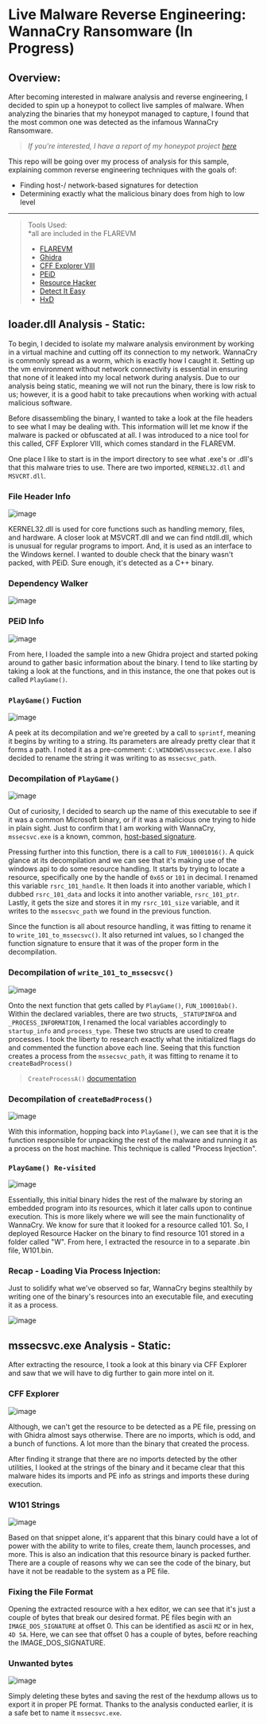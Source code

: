# Live Malware Reverse Engineering: WannaCry Ransomware (In Progress)

## Overview:

After becoming interested in malware analysis and reverse engineering, I decided to spin up a honeypot to collect live samples of malware. When analyzing the binaries that my honeypot managed to capture, I found that the most common one was detected as the infamous WannaCry Ransomware.
> *If you're interested, I have a report of my honeypot project [here]*

This repo will be going over my process of analysis for this sample, explaining common reverse engineering techniques with the goals of:
* Finding host-/ network-based signatures for detection
* Determining exactly what the malicious binary does from high to low level

---
> Tools Used: \
> *all are included in the FLAREVM
> * [FLAREVM]
> * [Ghidra]
> * [CFF Explorer VIII]
> * [PEiD]
> * [Resource Hacker]
> * [Detect It Easy]
> * [HxD]

## loader.dll Analysis - Static:

To begin, I decided to isolate my malware analysis environment by working in a virtual machine and cutting off its connection to my network. WannaCry is commonly spread as a worm, which is exactly how I caught it. Setting up the vm environment without network connectivity is essential in ensuring that none of it leaked into my local network during analysis.
Due to our analysis being static, meaning we will not run the binary, there is low risk to us; however, it is a good habit to take precautions when working with actual malicious software.

Before disassembling the binary, I wanted to take a look at the file headers to see what I may be dealing with. This information will let me know if the malware is packed or obfuscated at all. I was introduced to a nice tool for this called, CFF Explorer VIII, which comes standard in the FLAREVM.

One place I like to start is in the import directory to see what .exe's or .dll's that this malware tries to use. There are two imported, `KERNEL32.dll` and `MSVCRT.dll`.

### File Header Info
![image](https://user-images.githubusercontent.com/66766340/152454687-38cf8643-3eb8-41f1-91a3-3424f62b41ed.png)

KERNEL32.dll is used for core functions such as handling memory, files, and hardware. A closer look at MSVCRT.dll and we can find ntdll.dll, which is unusual for regular programs to import. And, it is used as an interface to the Windows kernel. I wanted to double check that the binary wasn't packed, with PEiD. Sure enough, it's detected as a C++ binary.

### Dependency Walker 
![image](https://user-images.githubusercontent.com/66766340/152458168-f3759bd1-95ad-473c-890a-0093446fe2a1.png)

### PEiD Info
![image](https://user-images.githubusercontent.com/66766340/152456233-8c3edbfa-7107-4589-b90a-e4adac35fa81.png)

From here, I loaded the sample into a new Ghidra project and started poking around to gather basic information about the binary. I tend to like starting by taking a look at the functions, and in this instance, the one that pokes out is called `PlayGame()`.

### `PlayGame()` Fuction
![image](https://user-images.githubusercontent.com/66766340/152134039-51bc9b4d-5f93-45e8-ba7d-3d88f3ff2859.png)

A peek at its decompilation and we're greeted by a call to `sprintf`, meaning it begins by writing to a string. Its parameters are already pretty clear that it forms a path. I noted it as a pre-comment: `C:\WINDOWS\mssecsvc.exe`. I also decided to rename the string it was writing to as `mssecsvc_path`.

### Decompilation of `PlayGame()`
![image](https://user-images.githubusercontent.com/66766340/152135700-5f49524f-0737-41a4-a207-a2ce2850e2a9.png)

Out of curiosity, I decided to search up the name of this executable to see if it was a common Microsoft binary, or if it was a malicious one trying to hide in plain sight. Just to confirm that I am working with WannaCry, `mssecsvc.exe` is a known, common, [host-based signature]. 

Pressing further into this function, there is a call to `FUN_10001016()`. A quick glance at its decompilation and we can see that it's making use of the windows api to do some resource handling. It starts by trying to locate a resource, specifically one by the handle of `0x65` or `101` in decimal. I renamed this variable `rsrc_101_handle`. It then loads it into another variable, which I dubbed `rsrc_101_data` and locks it into another variable, `rsrc_101_ptr`. Lastly, it gets the size and stores it in my `rsrc_101_size` variable, and it writes to the `mssecsvc_path` we found in the previous function.

Since the function is all about resource handling, it was fitting to rename it to `write_101_to_mssecsvc()`. It also returned int values, so I changed the function signature to ensure that it was of the proper form in the decompilation.

### Decompilation of `write_101_to_mssecsvc()`
![image](https://user-images.githubusercontent.com/66766340/152451220-96d50783-ac11-4ac5-8922-940b2731ded6.png)

Onto the next function that gets called by `PlayGame()`, `FUN_100010ab()`. Within the declared variables, there are two structs, `_STATUPINFOA` and `_PROCESS_INFORMATION`, I renamed the local variables accordingly to `startup_info` and `process_type`. These two structs are used to create processes. I took the liberty to research exactly what the initialized flags do and commented the function above each line. Seeing that this function creates a process from the `mssecsvc_path`, it was fitting to rename it to `createBadProcess()`
> `CreateProcessA()` [documentation]

### Decompilation of `createBadProcess()`
![image](https://user-images.githubusercontent.com/66766340/152450092-c8f8c213-acb1-402a-b1fa-8b72ac505540.png)

With this information, hopping back into `PlayGame()`, we can see that it is the function responsible for unpacking the rest of the malware and running it as a process on the host machine. This technique is called "Process Injection". 

### `PlayGame() Re-visited`
![image](https://user-images.githubusercontent.com/66766340/152451395-425a011a-1448-4fe6-81d6-54498124d5ae.png)

Essentially, this initial binary hides the rest of the malware by storing an embedded program into its resources, which it later calls upon to continue execution. This is more likely where we will see the main functionality of WannaCry. We know for sure that it looked for a resource called 101. So, I deployed Resource Hacker on the binary to find resource 101 stored in a folder called "W". From here, I extracted the resource in to a separate .bin file, W101.bin. 

### Recap - Loading Via Process Injection:

Just to solidify what we've observed so far, WannaCry begins stealthily by writing one of the binary's resources into an executable file, and executing it as a process.

![image](https://user-images.githubusercontent.com/66766340/153566969-82ea565e-d7b6-4eb0-b6a7-669a2eb84eb0.png)

## mssecsvc.exe Analysis - Static:

After extracting the resource, I took a look at this binary via CFF Explorer and saw that we will have to dig further to gain more intel on it.

### CFF Explorer
![image](https://user-images.githubusercontent.com/66766340/153568475-d8fd1360-5731-4dd8-ba99-a8705e4a7587.png)

Although, we can't get the resource to be detected as a PE file, pressing on with Ghidra almost says otherwise. There are no imports, which is odd, and a bunch of functions. A lot more than the binary that created the process. 

After finding it strange that there are no imports detected by the other utilities, I looked at the strings of the binary and it became clear that this malware hides its imports and PE info as strings and imports these during execution. 

### W101 Strings
![image](https://user-images.githubusercontent.com/66766340/153569755-fe3b82a8-bea6-4757-b71e-0627ca8dd902.png)

Based on that snippet alone, it's apparent that this binary could have a lot of power with the ability to write to files, create them, launch processes, and more. This is also an indication that this resource binary is packed further. There are a couple of reasons why we can see the code of the binary, but have it not be readable to the system as a PE file. 

### Fixing the File Format

Opening the extracted resource with a hex editor, we can see that it's just a couple of bytes that break our desired format. PE files begin with an `IMAGE_DOS_SIGNATURE` at offset 0. This can be identified as ascii `MZ` or in hex, `4D 5A`. Here, we can see that offset 0 has a couple of bytes, before reaching the IMAGE_DOS_SIGNATURE. 

### Unwanted bytes
![image](https://user-images.githubusercontent.com/66766340/156541450-38644ee2-5463-4462-8d92-976dadf99489.png)

Simply deleting these bytes and saving the rest of the hexdump allows us to export it in proper PE format. Thanks to the analysis conducted earlier, it is a safe bet to name it `mssecsvc.exe`.



[here]: https://github.com/colton-gabertan/xcjg-honeypot/blob/Index/README.md
[FLAREVM]: https://github.com/mandiant/flare-vm
[Ghidra]: https://ghidra-sre.org/
[host-based signature]: https://www.2-spyware.com/file-mssecsvc-exe.html
[documentation]: https://docs.microsoft.com/en-us/windows/win32/api/processthreadsapi/nf-processthreadsapi-createprocessa
[CFF Explorer VIII]: https://ntcore.com/?page_id=388
[PEiD]: https://www.softpedia.com/get/Programming/Packers-Crypters-Protectors/PEiD-updated.shtml
[Resource Hacker]: https://resource-hacker.en.softonic.com/
[Detect It Easy]: https://github.com/horsicq/Detect-It-Easy
[HxD]: https://mh-nexus.de/en/hxd/
